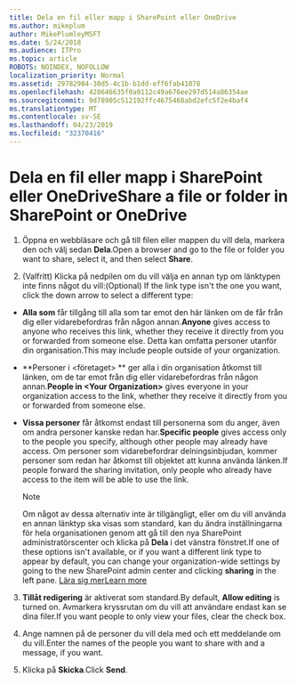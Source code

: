 ```yaml
---
title: Dela en fil eller mapp i SharePoint eller OneDrive
ms.author: mikeplum
author: MikePlumleyMSFT
ms.date: 5/24/2018
ms.audience: ITPro
ms.topic: article
ROBOTS: NOINDEX, NOFOLLOW
localization_priority: Normal
ms.assetid: 29782984-30d5-4c1b-b1dd-eff6fab41078
ms.openlocfilehash: 428646635f0a9112c49a676ee297d514a86354ae
ms.sourcegitcommit: 9d78905c512192ffc4675468abd2efc5f2e4baf4
ms.translationtype: MT
ms.contentlocale: sv-SE
ms.lasthandoff: 04/23/2019
ms.locfileid: "32370416"
---
```

# <a name="share-a-file-or-folder-in-sharepoint-or-onedrive"></a><span data-ttu-id="c09f3-102">Dela en fil eller mapp i SharePoint eller OneDrive</span><span class="sxs-lookup"><span data-stu-id="c09f3-102">Share a file or folder in SharePoint or OneDrive</span></span>

1. <span data-ttu-id="c09f3-103">Öppna en webbläsare och gå till filen eller mappen du vill dela, markera den och välj sedan **Dela**.</span><span class="sxs-lookup"><span data-stu-id="c09f3-103">Open a browser and go to the file or folder you want to share, select it, and then select **Share**.</span></span> 
    
2. <span data-ttu-id="c09f3-104">(Valfritt) Klicka på nedpilen om du vill välja en annan typ om länktypen inte finns något du vill:</span><span class="sxs-lookup"><span data-stu-id="c09f3-104">(Optional) If the link type isn't the one you want, click the down arrow to select a different type:</span></span>
    
  - <span data-ttu-id="c09f3-105">**Alla som** får tillgång till alla som tar emot den här länken om de får från dig eller vidarebefordras från någon annan.</span><span class="sxs-lookup"><span data-stu-id="c09f3-105">**Anyone** gives access to anyone who receives this link, whether they receive it directly from you or forwarded from someone else.</span></span> <span data-ttu-id="c09f3-106">Detta kan omfatta personer utanför din organisation.</span><span class="sxs-lookup"><span data-stu-id="c09f3-106">This may include people outside of your organization.</span></span> 
    
  - <span data-ttu-id="c09f3-107">\*\*Personer i \<företaget\> \*\* ger alla i din organisation åtkomst till länken, om de tar emot från dig eller vidarebefordras från någon annan.</span><span class="sxs-lookup"><span data-stu-id="c09f3-107">**People in \<Your Organization\>** gives everyone in your organization access to the link, whether they receive it directly from you or forwarded from someone else.</span></span> 
    
  - <span data-ttu-id="c09f3-108">**Vissa personer** får åtkomst endast till personerna som du anger, även om andra personer kanske redan har.</span><span class="sxs-lookup"><span data-stu-id="c09f3-108">**Specific people** gives access only to the people you specify, although other people may already have access.</span></span> <span data-ttu-id="c09f3-109">Om personer som vidarebefordrar delningsinbjudan, kommer personer som redan har åtkomst till objektet att kunna använda länken.</span><span class="sxs-lookup"><span data-stu-id="c09f3-109">If people forward the sharing invitation, only people who already have access to the item will be able to use the link.</span></span> 
    
    > [!NOTE]
    > <span data-ttu-id="c09f3-110">Om något av dessa alternativ inte är tillgängligt, eller om du vill använda en annan länktyp ska visas som standard, kan du ändra inställningarna för hela organisationen genom att gå till den nya SharePoint administratörscenter och klicka på **Dela** i det vänstra fönstret.</span><span class="sxs-lookup"><span data-stu-id="c09f3-110">If one of these options isn't available, or if you want a different link type to appear by default, you can change your organization-wide settings by going to the new SharePoint admin center and clicking **sharing** in the left pane.</span></span> [<span data-ttu-id="c09f3-111">Lära sig mer</span><span class="sxs-lookup"><span data-stu-id="c09f3-111">Learn more</span></span>](https://go.microsoft.com/fwlink/?linkid=866426)
  
3. <span data-ttu-id="c09f3-112">**Tillåt redigering** är aktiverat som standard.</span><span class="sxs-lookup"><span data-stu-id="c09f3-112">By default, **Allow editing** is turned on.</span></span> <span data-ttu-id="c09f3-113">Avmarkera kryssrutan om du vill att användare endast kan se dina filer.</span><span class="sxs-lookup"><span data-stu-id="c09f3-113">If you want people to only view your files, clear the check box.</span></span> 
    
4. <span data-ttu-id="c09f3-114">Ange namnen på de personer du vill dela med och ett meddelande om du vill.</span><span class="sxs-lookup"><span data-stu-id="c09f3-114">Enter the names of the people you want to share with and a message, if you want.</span></span>
    
5. <span data-ttu-id="c09f3-115">Klicka på **Skicka**.</span><span class="sxs-lookup"><span data-stu-id="c09f3-115">Click **Send**.</span></span> 
    

